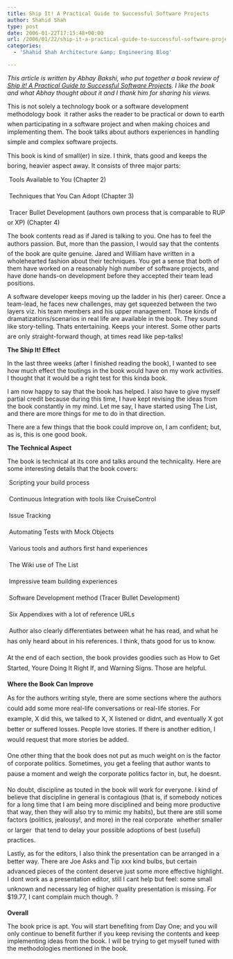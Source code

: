 ```yaml
---
title: Ship It! A Practical Guide to Successful Software Projects
author: Shahid Shah
type: post
date: 2006-01-22T17:15:48+00:00
url: /2006/01/22/ship-it-a-practical-guide-to-successful-software-projects/
categories:
  - 'Shahid Shah Architecture &amp; Engineering Blog'

---
```

_This article is written by Abhay Bakshi, who put together a book review of [Ship it! A Practical Guide to Successful Software Projects][1]. I like the book and what Abhay thought about it and I thank him for sharing his views._

This is not solely a technology book or a software development methodology book  it rather asks the reader to be practical or down to earth when participating in a software project and when making choices and implementing them. The book talks about authors experiences in handling simple and complex software projects.

This book is kind of small(er) in size. I think, thats good and keeps the boring, heavier aspect away. It consists of three major parts:

 Tools Available to You (Chapter 2)
  
 Techniques that You Can Adopt (Chapter 3)
  
 Tracer Bullet Development (authors own process that is comparable to RUP or XP) (Chapter 4)

The book contents read as if Jared is talking to you. One has to feel the authors passion. But, more than the passion, I would say that the contents of the book are quite genuine. Jared and William have written in a wholehearted fashion about their techniques. You get a sense that both of them have worked on a reasonably high number of software projects, and have done hands-on development before they accepted their team lead positions.

A software developer keeps moving up the ladder in his (her) career. Once a team-lead, he faces new challenges, may get squeezed between the two layers viz. his team members and his upper management. Those kinds of dramatizations/scenarios in real life are available in the book. They sound like story-telling. Thats entertaining. Keeps your interest. Some other parts are only straight-forward though, at times read like pep-talks!

**The Ship It! Effect**

In the last three weeks (after I finished reading the book), I wanted to see how much effect the toutings in the book would have on my work activities. I thought that it would be a right test for this kinda book.

I am now happy to say that the book has helped. I also have to give myself partial credit because during this time, I have kept revising the ideas from the book constantly in my mind. Let me say, I have started using The List, and there are more things for me to do in that direction.

There are a few things that the book could improve on, I am confident; but, as is, this is one good book.

**The Technical Aspect**

The book is technical at its core and talks around the technicality. Here are some interesting details that the book covers:

 Scripting your build process
  
 Continuous Integration with tools like CruiseControl
  
 Issue Tracking
  
 Automating Tests with Mock Objects
  
 Various tools and authors first hand experiences
  
 The Wiki use of The List
  
 Impressive team building experiences
  
 Software Development method (Tracer Bullet Development)
  
 Six Appendixes with a lot of reference URLs
  
 Author also clearly differentiates between what he has read, and what he has only heard about in his references. I think, thats good for us to know.

At the end of each section, the book provides goodies such as How to Get Started, Youre Doing It Right If, and Warning Signs. Those are helpful.

**Where the Book Can Improve**

As for the authors writing style, there are some sections where the authors could add some more real-life conversations or real-life stories. For example, X did this, we talked to X, X listened or didnt, and eventually X got better or suffered losses. People love stories. If there is another edition, I would request that more stories be added.

One other thing that the book does not put as much weight on is the factor of corporate politics. Sometimes, you get a feeling that author wants to pause a moment and weigh the corporate politics factor in, but, he doesnt.

No doubt, discipline as touted in the book will work for everyone. I kind of believe that discipline in general is contagious (that is, if somebody notices for a long time that I am being more disciplined and being more productive that way, then they will also try to mimic my habits), but there are still some factors (politics, jealousy!, and more) in the real corporate  whether smaller or larger  that tend to delay your possible adoptions of best (useful) practices.

Lastly, as for the editors, I also think the presentation can be arranged in a better way. There are Joe Asks and Tip xxx kind bulbs, but certain advanced pieces of the content deserve just some more effective highlight. I dont work as a presentation editor, still I cant help but feel: some small unknown and necessary leg of higher quality presentation is missing. For $19.77, I cant complain much though. ?

**Overall**

The book price is apt. You will start benefiting from Day One; and you will only continue to benefit further if you keep revising the contents and keep implementing ideas from the book. I will be trying to get myself tuned with the methodologies mentioned in the book.

 [1]: http://www.amazon.com/exec/obidos/redirect?tag=thehealthcitg-20%26link_code=xm2%26camp=2025%26creative=165953%26path=http://www.amazon.com/gp/redirect.html%253fASIN=0974514047%2526tag=thehealthcitg-20%2526lcode=xm2%2526cID=2025%2526ccmID=165953%2526location=/o/ASIN/0974514047%25253FSubscriptionId=1EECBSVEHWEDC3PMEA82 "View product details at Amazon"